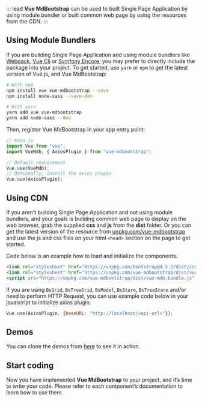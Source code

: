 ::: lead
**Vue MdBootstrap** can be used to built Single Page Application by using module bundler or built common 
web page by using the resources from the CDN.
:::

## Using Module Bundlers

If you are building Single Page Application and using module bundlers like [Webpack](https://webpack.js.org/),
[Vue Cli](https://cli.vuejs.org/) or [Symfony Encore](https://symfony.com/doc/current/frontend/encore/installation.html), you may prefer to directly
include the package into your project. To get started, use `yarn` or `npm` to get the latest version
of Vue.js, and Vue MdBootstrap:

```bash
# With npm
npm install vue vue-mdbootstrap --save
npm install node-sass --save-dev

# With yarn
yarn add vue vue-mdbootstrap
yarn add node-sass --dev
```

Then, register Vue MdBootstrap in your app entry point:

```js
// main.js
import Vue from "vue";
import VueMdb, { AxiosPlugin } from "vue-mdbootstrap";

// Default requirement
Vue.use(VueMdb);
// Optionally, install the axios plugin
Vue.use(AxiosPlugin);
```

## Using CDN

If you aren't building Single Page Application and not using module bundlers, and your goals is building 
common web page to display on the web browser, grab the supplied **css** and **js** from the
**dist** folder. Or you can get the latest version of the resource from 
[unpkg.com/vue-mdbootstrap](https://unpkg.com/vue-mdbootstrap) and use the js and css 
files on your html `<head>` section on the page to get started. 

Code below is an example how to load and initialize the components.

```html
<link rel="stylesheet" href="https://unpkg.com/bootstrap@4.5.2/dist/css/bootstrap.min.css" crossorigin="anonymous">
<link rel="stylesheet" href="https://unpkg.com/vue-mdbootstrap/dist/vue-mdb.css" crossorigin="anonymous">
<script src="https://unpkg.com/vue-mdbootstrap/dist/vue-mdb.bundle.js" crossorigin="anonymous"></script>
```

If you are using `BsGrid`, `BsTreeGrid`, `BsModel`, `BsStore`, `BsTreeStore` and/or need to perform
HTTP Request, you can use example code below in your javascript to initialize axios plugin.

```js
Vue.use(AxiosPlugin, {baseURL: "http://localhost/<api-url>"});
```

## Demos

You can clone the demos from [here](https://github.com/ahmadfajar/vue-mdbootstrap-demos) to see it in action.

## Start coding

Now you have implemented **Vue MdBootstrap** to your project, and it’s time to write your code. 
Please refer to each component’s documentation to learn how to use them.